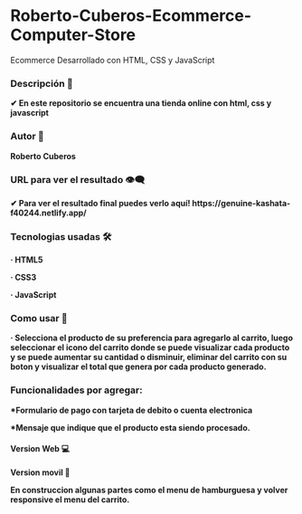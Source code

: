 # Roberto-Cuberos-Ecommerce-Computer-Store
Ecommerce Desarrollado con HTML, CSS y JavaScript
<h3><strong>Descripción 💬 </h3>
  <p>✔ En este repositorio se encuentra una tienda online con html, css y javascript</p>
  <h3>Autor 🤠</h3>
  <p>Roberto Cuberos</p>
  <h3> <strong>URL para ver el resultado 👁‍🗨 </h3>
<p>✔ Para ver el resultado final puedes verlo aquí! https://genuine-kashata-f40244.netlify.app/</p>
  <h3><strong>Tecnologias usadas 🛠️ </h3>
  <p>· HTML5 </p>
  <p>· CSS3 </p>
  <p>· JavaScript </p>
  <h3><strong>Como usar 📲 </h3>
  <p>· Selecciona el producto de su preferencia para agregarlo al carrito, luego seleccionar el icono del carrito donde
    se puede visualizar cada producto y se puede aumentar su cantidad o disminuir, eliminar del carrito con su boton y 
    visualizar el total que genera por cada producto generado.</p>
    <h3>Funcionalidades por agregar: </h3>
    <p>*Formulario de pago con tarjeta de debito o cuenta electronica</p>
    <p>*Mensaje que indique que el producto esta siendo procesado.</p>
  <h4>Version Web 💻</h4>
<strong![tiendaOnline](https://user-images.githubusercontent.com/91293983/186038853-3be9cdcc-2f07-4261-8fd2-7fa82c3466b8.png)
  <h4> <strong>Version movil 📱 </h4>
<p> En construccion algunas partes como el menu de hamburguesa y volver responsive el menu del carrito. </p>
